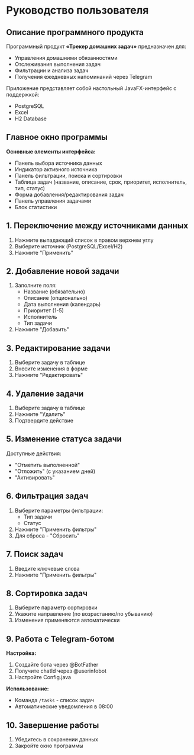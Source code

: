# Руководство пользователя

## Описание программного продукта

Программный продукт **«Трекер домашних задач»** предназначен для:
- Управления домашними обязанностями
- Отслеживания выполнения задач
- Фильтрации и анализа задач
- Получения ежедневных напоминаний через Telegram

Приложение представляет собой настольный JavaFX-интерфейс с поддержкой:
- PostgreSQL
- Excel
- H2 Database

## Главное окно программы

**Основные элементы интерфейса:**
- Панель выбора источника данных
- Индикатор активного источника
- Панель фильтрации, поиска и сортировки
- Таблица задач (название, описание, срок, приоритет, исполнитель, тип, статус)
- Форма добавления/редактирования задач
- Панель управления задачами
- Блок статистики

## 1. Переключение между источниками данных

1. Нажмите выпадающий список в правом верхнем углу
2. Выберите источник (PostgreSQL/Excel/H2)
3. Нажмите "Применить"

## 2. Добавление новой задачи

1. Заполните поля:
    - Название (обязательно)
    - Описание (опционально)
    - Дата выполнения (календарь)
    - Приоритет (1-5)
    - Исполнитель
    - Тип задачи
2. Нажмите "Добавить"

## 3. Редактирование задачи

1. Выберите задачу в таблице
2. Внесите изменения в форме
3. Нажмите "Редактировать"

## 4. Удаление задачи

1. Выберите задачу в таблице
2. Нажмите "Удалить"
3. Подтвердите действие

## 5. Изменение статуса задачи

Доступные действия:
- "Отметить выполненной"
- "Отложить" (с указанием дней)
- "Активировать"

## 6. Фильтрация задач

1. Выберите параметры фильтрации:
    - Тип задачи
    - Статус
2. Нажмите "Применить фильтры"
3. Для сброса - "Сбросить"

## 7. Поиск задач

1. Введите ключевые слова
2. Нажмите "Применить фильтры"

## 8. Сортировка задач

1. Выберите параметр сортировки
2. Укажите направление (по возрастанию/по убыванию)
3. Изменения применяются автоматически

## 9. Работа с Telegram-ботом

**Настройка:**
1. Создайте бота через @BotFather
2. Получите chatId через @userinfobot
3. Настройте Config.java

**Использование:**
- Команда `/tasks` - список задач
- Автоматические уведомления в 08:00

## 10. Завершение работы

1. Убедитесь в сохранении данных
2. Закройте окно программы
